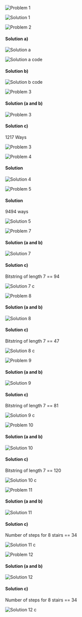 ![Problem 1](https://github.com/cpp-rakesh/DiscreteMathematicsAndItsApplications/blob/master/Chapter_8_Advanced_Counting_Techniques/8.1_Applications_of_Recurrence_Relations/Exercises/repo/problem_1.jpg)

![Solution 1](https://github.com/cpp-rakesh/DiscreteMathematicsAndItsApplications/blob/master/Chapter_8_Advanced_Counting_Techniques/8.1_Applications_of_Recurrence_Relations/Exercises/repo/solution_1.jpg)

![Problem 2](https://github.com/cpp-rakesh/DiscreteMathematicsAndItsApplications/blob/master/Chapter_8_Advanced_Counting_Techniques/8.1_Applications_of_Recurrence_Relations/Exercises/repo/problem_2.jpg)

#### Solution a)
![Solution a](https://github.com/cpp-rakesh/DiscreteMathematicsAndItsApplications/blob/master/Chapter_8_Advanced_Counting_Techniques/8.1_Applications_of_Recurrence_Relations/Exercises/repo/solution_2_a.jpg)

![Solution a code](https://github.com/cpp-rakesh/DiscreteMathematicsAndItsApplications/blob/master/Chapter_8_Advanced_Counting_Techniques/8.1_Applications_of_Recurrence_Relations/Exercises/repo/solution_2_a_code.jpg)

#### Solution b)
![Solution b code](https://github.com/cpp-rakesh/DiscreteMathematicsAndItsApplications/blob/master/Chapter_8_Advanced_Counting_Techniques/8.1_Applications_of_Recurrence_Relations/Exercises/repo/solution_2_b_code.jpg)

![Problem 3](https://github.com/cpp-rakesh/DiscreteMathematicsAndItsApplications/blob/master/Chapter_8_Advanced_Counting_Techniques/8.1_Applications_of_Recurrence_Relations/Exercises/repo/problem_3.jpg)

#### Solution (a and b)
![Problem 3](https://github.com/cpp-rakesh/DiscreteMathematicsAndItsApplications/blob/master/Chapter_8_Advanced_Counting_Techniques/8.1_Applications_of_Recurrence_Relations/Exercises/repo/solution_3_ab.jpg)

#### Solution c)
1217 Ways

![Problem 3](https://github.com/cpp-rakesh/DiscreteMathematicsAndItsApplications/blob/master/Chapter_8_Advanced_Counting_Techniques/8.1_Applications_of_Recurrence_Relations/Exercises/repo/solution_3_c.jpg)


![Problem 4](https://github.com/cpp-rakesh/DiscreteMathematicsAndItsApplications/blob/master/Chapter_8_Advanced_Counting_Techniques/8.1_Applications_of_Recurrence_Relations/Exercises/repo/problem_4.jpg)

#### Solution
![Solution 4](https://github.com/cpp-rakesh/DiscreteMathematicsAndItsApplications/blob/master/Chapter_8_Advanced_Counting_Techniques/8.1_Applications_of_Recurrence_Relations/Exercises/repo/solution_4.jpg)


![Problem 5](https://github.com/cpp-rakesh/DiscreteMathematicsAndItsApplications/blob/master/Chapter_8_Advanced_Counting_Techniques/8.1_Applications_of_Recurrence_Relations/Exercises/repo/problem_5.jpg)

#### Solution
9494 ways

![Solution 5](https://github.com/cpp-rakesh/DiscreteMathematicsAndItsApplications/blob/master/Chapter_8_Advanced_Counting_Techniques/8.1_Applications_of_Recurrence_Relations/Exercises/repo/solution_5.jpg)


![Problem 7](https://github.com/cpp-rakesh/DiscreteMathematicsAndItsApplications/blob/master/Chapter_8_Advanced_Counting_Techniques/8.1_Applications_of_Recurrence_Relations/Exercises/repo/problem_7.jpg)

#### Solution (a and b)
![Solution 7](https://github.com/cpp-rakesh/DiscreteMathematicsAndItsApplications/blob/master/Chapter_8_Advanced_Counting_Techniques/8.1_Applications_of_Recurrence_Relations/Exercises/repo/solution_7.jpg)

#### Solution c)
Bitstring of length 7 == 94

![Solution 7 c](https://github.com/cpp-rakesh/DiscreteMathematicsAndItsApplications/blob/master/Chapter_8_Advanced_Counting_Techniques/8.1_Applications_of_Recurrence_Relations/Exercises/repo/solution_7_c.jpg)


![Problem 8](https://github.com/cpp-rakesh/DiscreteMathematicsAndItsApplications/blob/master/Chapter_8_Advanced_Counting_Techniques/8.1_Applications_of_Recurrence_Relations/Exercises/repo/problem_8.jpg)

#### Solution (a and b)
![Solution 8](https://github.com/cpp-rakesh/DiscreteMathematicsAndItsApplications/blob/master/Chapter_8_Advanced_Counting_Techniques/8.1_Applications_of_Recurrence_Relations/Exercises/repo/solution_8.jpg)

#### Solution c)
Bitstring of length 7 == 47

![Solution 8 c](https://github.com/cpp-rakesh/DiscreteMathematicsAndItsApplications/blob/master/Chapter_8_Advanced_Counting_Techniques/8.1_Applications_of_Recurrence_Relations/Exercises/repo/solution_8_c.jpg)



![Problem 9](https://github.com/cpp-rakesh/DiscreteMathematicsAndItsApplications/blob/master/Chapter_8_Advanced_Counting_Techniques/8.1_Applications_of_Recurrence_Relations/Exercises/repo/problem_9.jpg)

#### Solution (a and b)
![Solution 9](https://github.com/cpp-rakesh/DiscreteMathematicsAndItsApplications/blob/master/Chapter_8_Advanced_Counting_Techniques/8.1_Applications_of_Recurrence_Relations/Exercises/repo/solution_9.jpg)

#### Solution c)
Bitstring of length 7 == 81

![Solution 9 c](https://github.com/cpp-rakesh/DiscreteMathematicsAndItsApplications/blob/master/Chapter_8_Advanced_Counting_Techniques/8.1_Applications_of_Recurrence_Relations/Exercises/repo/solution_9_c.jpg)



![Problem 10](https://github.com/cpp-rakesh/DiscreteMathematicsAndItsApplications/blob/master/Chapter_8_Advanced_Counting_Techniques/8.1_Applications_of_Recurrence_Relations/Exercises/repo/problem_10.jpg)

#### Solution (a and b)
![Solution 10](https://github.com/cpp-rakesh/DiscreteMathematicsAndItsApplications/blob/master/Chapter_8_Advanced_Counting_Techniques/8.1_Applications_of_Recurrence_Relations/Exercises/repo/solution_10.jpg)

#### Solution c)
Bitstring of length 7 == 120

![Solution 10 c](https://github.com/cpp-rakesh/DiscreteMathematicsAndItsApplications/blob/master/Chapter_8_Advanced_Counting_Techniques/8.1_Applications_of_Recurrence_Relations/Exercises/repo/solution_10_c.jpg)


![Problem 11](https://github.com/cpp-rakesh/DiscreteMathematicsAndItsApplications/blob/master/Chapter_8_Advanced_Counting_Techniques/8.1_Applications_of_Recurrence_Relations/Exercises/repo/problem_11.jpg)

#### Solution (a and b)
![Solution 11](https://github.com/cpp-rakesh/DiscreteMathematicsAndItsApplications/blob/master/Chapter_8_Advanced_Counting_Techniques/8.1_Applications_of_Recurrence_Relations/Exercises/repo/solution_11.jpg)

#### Solution c)
Number of steps for 8 stairs == 34

![Solution 11 c](https://github.com/cpp-rakesh/DiscreteMathematicsAndItsApplications/blob/master/Chapter_8_Advanced_Counting_Techniques/8.1_Applications_of_Recurrence_Relations/Exercises/repo/solution_11_c.jpg)


![Problem 12](https://github.com/cpp-rakesh/DiscreteMathematicsAndItsApplications/blob/master/Chapter_8_Advanced_Counting_Techniques/8.1_Applications_of_Recurrence_Relations/Exercises/repo/problem_12.jpg)

#### Solution (a and b)
![Solution 12](https://github.com/cpp-rakesh/DiscreteMathematicsAndItsApplications/blob/master/Chapter_8_Advanced_Counting_Techniques/8.1_Applications_of_Recurrence_Relations/Exercises/repo/solution_12.jpg)

#### Solution c)
Number of steps for 8 stairs == 34

![Solution 12 c](https://github.com/cpp-rakesh/DiscreteMathematicsAndItsApplications/blob/master/Chapter_8_Advanced_Counting_Techniques/8.1_Applications_of_Recurrence_Relations/Exercises/repo/solution_12_c.jpg)
